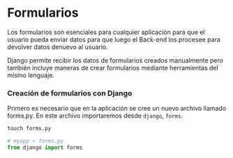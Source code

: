 # Formularios

Los formularios son esenciales para cualquier aplicación para que el usuario pueda enviar datos para que luego el Back-end los procesee para devolver datos denuevo al usuario.

Django permite recibir los datos de formularios creados manualmente pero también incluye maneras de crear formularios mediante herramientas del mismo lenguaje.

### Creación de formularios con Django

Primero es necesario que en la aplicación se cree un nuevo archivo llamado forms.py. En este archivo importaremos desde `django`, `forms`.

```python
touch forms.py
```

```python
# myapp > forms.py
from django import forms
```
